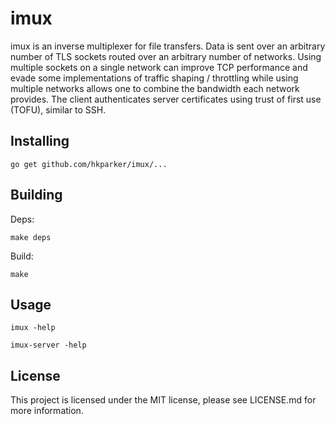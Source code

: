 imux
====

imux is an inverse multiplexer for file transfers.  Data is sent over an arbitrary number of TLS sockets routed over an arbitrary number of networks.  Using multiple sockets on a single network can improve TCP performance and evade some implementations of traffic shaping / throttling while using multiple networks allows one to combine the bandwidth each network provides.  The client authenticates server certificates using trust of first use (TOFU), similar to SSH.

Installing
----------

`go get github.com/hkparker/imux/...`

Building
--------

Deps:

```
make deps
```

Build:

```
make
```

Usage
-----

```
imux -help

imux-server -help
```

License
-------

This project is licensed under the MIT license, please see LICENSE.md for more information.
